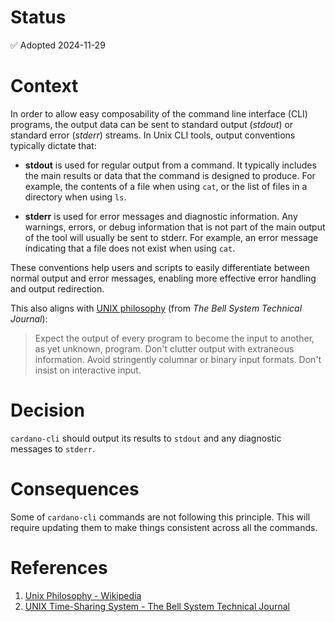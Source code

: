 # Status

✅ Adopted 2024-11-29 

# Context

In order to allow easy composability of the command line interface (CLI) programs, the output data can be sent to standard output (*stdout*) or standard error (*stderr*) streams.
In Unix CLI tools, output conventions typically dictate that:

* **stdout** is used for regular output from a command. It typically includes the main results or data that the command is designed to produce. For example, the contents of a file when using `cat`, or the list of files in a directory when using `ls`.

* **stderr** is used for error messages and diagnostic information. Any warnings, errors, or debug information that is not part of the main output of the tool will usually be sent to stderr. For example, an error message indicating that a file does not exist when using `cat`.

These conventions help users and scripts to easily differentiate between normal output and error messages, enabling more effective error handling and output redirection.

This also aligns with [UNIX philosophy][bell-journal] (from *The Bell System Technical Journal*):
>Expect the output of every program to become the input to another, as yet unknown, program.
>Don't clutter output with extraneous information.
>Avoid stringently columnar or binary input formats.
>Don't insist on interactive input.

# Decision

`cardano-cli` should output its results to `stdout` and any diagnostic messages to `stderr`.

# Consequences

Some of `cardano-cli` commands are not following this principle.
This will require updating them to make things consistent across all the commands.

# References

1. [Unix Philosophy - Wikipedia][unix-philosophy]
1. [UNIX Time-Sharing System - The Bell System Technical Journal][bell-journal]

[unix-philosophy]: https://en.wikipedia.org/wiki/Unix_philosophy
[bell-journal]: https://archive.org/details/bstj57-6-1899/mode/2up

